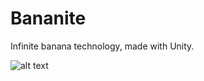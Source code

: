 # Bananite
Infinite banana technology, made with Unity.


![alt text](https://github.com/FickleSwimming/Bananite/blob/main/Assets/Materials/Bananas.png?raw=true)
